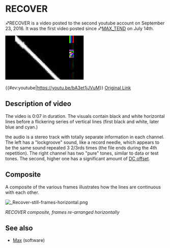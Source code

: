 # RECOVER

♐RECOVER is a video posted to the second youtube account on September
23, 2016. It was the first video posted since
♐[MAX\_TEND](MAX_TEND "wikilink") on July 14th.

![Thumbnail of ♐RECOVER](Recover.jpeg "Thumbnail of ♐RECOVER")

{{\#ev:youtube|<https://youtu.be/bA3et1jJVuM>}} [Original Link](https://youtu.be/On5s_K6u104)

## Description of video

The video is 0:07 in duration. The visuals contain black and white
horizontal lines before a flickering series of vertical lines (first
black and white, later blue and cyan.)

the audio is a stereo track with totally separate information in each
channel. The left has a "lockgroove" sound, like a record needle, which
appears to be the same sound repeated 3 2/3rds times (the file ends
during the 4th repetition). The right channel has two "pure" tones,
similar to data or test tones. The second, higher one has a significant
amount of [DC offset](DC_offset "wikilink").

## Composite

A composite of the various frames illustrates how the lines are
continuous with each other.

![\_Recover-still-frames-horizontal.png](_Recover-still-frames-horizontal.png)

*RECOVER composite, frames re-arranged horizontally*

## See also

  - [Max](Max "wikilink") (software)

